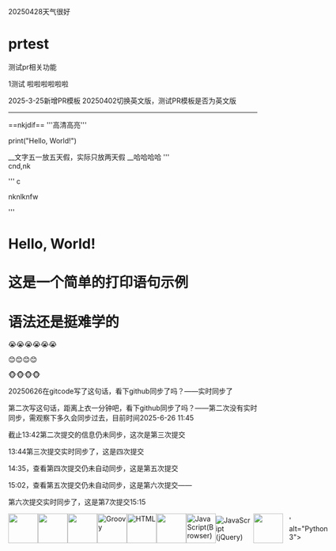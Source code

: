 20250428天气很好
# prtest

测试pr相关功能


1测试
啦啦啦啦啦啦

2025-3-25新增PR模板
20250402切换英文版，测试PR模板是否为英文版
<hr/>


==nkjdif==
'''高清高亮'''

print("Hello, World!")

__文字五一放五天假，实际只放两天假 __哈哈哈哈
'''   
cnd,nk

'''
c

nknlknfw

'''

<html>
  <body>
    <h1>Hello, World!</h1>
  </body>
</html>



# 这是一个简单的打印语句示例

# 语法还是挺难学的

😭😭😭😭😭😭

😊😊😊😊

🐵🐵🐵🐵


20250626在gitcode写了这句话，看下github同步了吗？——实时同步了

第二次写这句话，距离上衣一分钟吧，看下github同步了吗？——第二次没有实时同步，需观察下多久会同步过去，目前时间2025-6-26  11:45

截止13:42第二次提交的信息仍未同步，这次是第三次提交

13:44第三次提交实时同步了，这是四次提交

14:35，查看第四次提交仍未自动同步，这是第五次提交

15:02，查看第五次提交仍未自动同步，这是第六次提交——

第六次提交实时同步了，这是第7次提交15:15
<div style="display: flex; align-items: center; jus
tify-content: center;">
<img src="public/icons/c.svg" width="60" alt
<img src="public/icons/clojure.svg" width="6(
"alt="Clojure">
<img src="public/icons/cpp.svg" width="60"
t="C++">
<img src="public/icons/css.svg" width="60"
t="CSS'
8
="Go">
<img src="public/icons/go.svg" width="60" al
<img src="public/icons/groovy.svg" width="6(
" alt="Groovy">
<img src="public/icons/html.svg" width="60"
alt="HTML">
<img src="public/icons/java.svg" width="60"
t="Java">
<img src="public/icons/javascript-browser.sv
"width="60" alt="JavaScript(Browser)">
<img src="public/icons/javascript-jquery.svg
width="60" alt="JavaScript (jQuery)">
<img src="public/icons/nodejs.svg" width="6(
alt="JavaScript(Node.js)">
<img src="public/icons/kotlin.svg" width="60
alt="Kotlin">
<img src="public/icons/nodejs.svg" width="6(
alt="Node.js">
<img src="public/icons/python.svg" width="6
alt="Python 2">
' alt="Python 3">
<img src="public/icons/python.svg" width="6(
                                          
                                          

                                          




